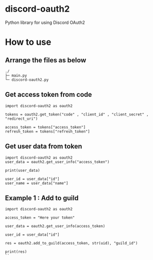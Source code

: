 # discord-oauth2
Python library for using Discord OAuth2
# How to use
## Arrange the files as below
```
./
├─ main.py
└─ discord-oauth2.py
```
## Get access token from code
```
import discord-oauth2 as oauth2

tokens = oauth2.get_token("code" , "client_id" , "client_secret" , "redirect_uri")

access_token = tokens["access_token"]
refresh_token = tokens["refresh_token"]
```
## Get user data from token
```
import discord-oauth2 as oauth2
user_data = oauth2.get_user_info("access_token")

print(user_data)

user_id = user_data["id"]
user_name = user_data["name"]
```
## Example 1 : Add to guild
```
import discord-oauth2 as oauth2

access_token = "Here your token"

user_data = oauth2.get_user_info(access_token)

user_id = user_data["id"]

res = oauth2.add_to_guild(access_token, str(uid), "guild_id")

print(res)
``
